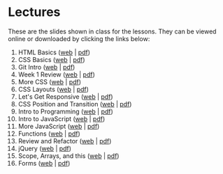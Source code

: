 # Lectures

These are the slides shown in class for the lessons. They can be viewed online
or downloaded by clicking the links below:

1. HTML Basics ([web][1-web] | [pdf][1-pdf])
2. CSS Basics ([web][2-web] | [pdf][2-pdf])
3. Git Intro ([web][3-web] | [pdf][3-pdf])
4. Week 1 Review ([web][4-web] | [pdf][4-pdf])
5. More CSS ([web][5-web] | [pdf][5-pdf])
6. CSS Layouts ([web][6-web] | [pdf][6-pdf])
7. Let's Get Responsive ([web][7-web] | [pdf][7-pdf])
8. CSS Position and Transition ([web][8-web] | [pdf][8-pdf])
9. Intro to Programming ([web][9-web] | [pdf][9-pdf])
10. Intro to JavaScript ([web][10-web] | [pdf][10-pdf])
11. More JavaScript ([web][11-web] | [pdf][11-pdf])
12. Functions ([web][12-web] | [pdf][12-pdf])
13. Review and Refactor ([web][13-web] | [pdf][13-pdf])
14. jQuery ([web][14-web] | [pdf][14-pdf])
15. Scope, Arrays, and this ([web][15-web] | [pdf][15-pdf])
15. Forms ([web][16-web] | [pdf][16-pdf])

[1-web]: https://fewd-sg.github.io/lectures/1-html-basics/
[1-pdf]: https://github.com/fewd-sg/lectures/releases/download/1/1-html-basics.pdf
[2-web]: https://fewd-sg.github.io/lectures/2-css-basics/
[2-pdf]: https://github.com/fewd-sg/lectures/releases/download/2/2-css-basics.pdf
[3-web]: https://fewd-sg.github.io/lectures/3-git-intro/
[3-pdf]: https://github.com/fewd-sg/lectures/releases/download/3/3-git-intro.pdf
[4-web]: https://fewd-sg.github.io/lectures/4-week-1-review/
[4-pdf]: https://github.com/fewd-sg/lectures/releases/download/4/4-week-1-review.pdf
[5-web]: https://fewd-sg.github.io/lectures/5-more-css/
[5-pdf]: https://github.com/fewd-sg/lectures/releases/download/5/5-more-css.pdf
[6-web]: https://fewd-sg.github.io/lectures/6-css-layouts/
[6-pdf]: https://github.com/fewd-sg/lectures/releases/download/6/6-css-layouts.pdf
[7-web]: https://fewd-sg.github.io/lectures/7-responsive/
[7-pdf]: https://github.com/fewd-sg/lectures/releases/download/7/7-responsive.pdf
[8-web]: https://fewd-sg.github.io/lectures/8-position-transition/
[8-pdf]: https://github.com/fewd-sg/lectures/releases/download/8/8-position-transition.pdf
[9-web]: https://fewd-sg.github.io/lectures/9-intro-to-programming/
[9-pdf]: https://github.com/fewd-sg/lectures/releases/download/9/9-intro-to-programming.pdf
[10-web]: https://fewd-sg.github.io/lectures/10-intro-to-javascript/
[10-pdf]: https://github.com/fewd-sg/lectures/releases/download/10/10-intro-to-javascript.pdf
[11-web]: https://fewd-sg.github.io/lectures/11-more-javascript/
[11-pdf]: https://github.com/fewd-sg/lectures/releases/download/11/11-more-javascript.pdf
[12-web]: https://fewd-sg.github.io/lectures/12-functions/
[12-pdf]: https://github.com/fewd-sg/lectures/releases/download/12/12-functions.pdf
[13-web]: https://fewd-sg.github.io/lectures/13-refactoring/
[13-pdf]: https://github.com/fewd-sg/lectures/releases/download/13/13-refactoring.pdf
[14-web]: https://fewd-sg.github.io/lectures/14-jquery/
[14-pdf]: https://github.com/fewd-sg/lectures/releases/download/14/14-jquery.pdf
[15-web]: https://fewd-sg.github.io/lectures/15-scope-and-arrays/
[15-pdf]: https://github.com/fewd-sg/lectures/releases/download/15/15-scope-and-arrays.pdf
[16-web]: https://fewd-sg.github.io/lectures/16-forms/
[16-pdf]: https://github.com/fewd-sg/lectures/releases/download/16/16-forms.pdf
